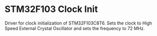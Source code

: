 # STM32F103 Clock Init
Driver for clock initialization of STM32F103C8T6. Sets the clock to High Speed External Crystal Oscillator and sets the frequency to 72 MHz.
